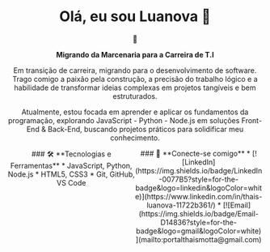 <div align="center">

# Olá, eu sou Luanova 👋

👋

**Migrando da Marcenaria para a Carreira de T.I**

Em transição de carreira, migrando para o desenvolvimento de software. Trago comigo a paixão pela construção, a precisão do trabalho lógico e a habilidade de transformar ideias complexas em projetos tangíveis e bem estruturados.

Atualmente, estou focada em aprender e aplicar os fundamentos da programação, explorando JavaScript - Python - Node.js em soluções Front-End & Back-End, buscando projetos práticos para solidificar meu conhecimento.

<div align="center">
  <div style="float: left; width: 50%;">
    ### 🛠️ **Tecnologias e Ferramentas**
    * JavaScript, Python, Node.js
    * HTML5, CSS3
    * Git, GitHub, VS Code
  </div>
  <div style="float: right; width: 50%;">
    ### 🔗 **Conecte-se comigo**
    * [![LinkedIn](https://img.shields.io/badge/LinkedIn-0077B5?style=for-the-badge&logo=linkedin&logoColor=white)](https://www.linkedin.com/in/thais-luanova-11722b361/)
    * [![Email](https://img.shields.io/badge/Email-D14836?style=for-the-badge&logo=gmail&logoColor=white)](mailto:portalthaismotta@gmail.com)
  </div>
  <div style="clear: both;"></div>
</div>
